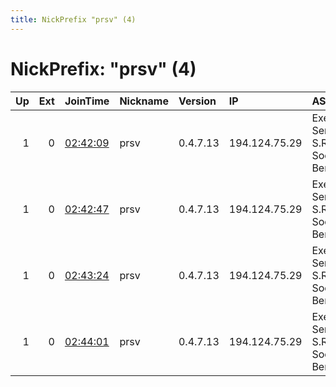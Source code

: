 ```yaml
---
title: NickPrefix "prsv" (4)
---
```


# NickPrefix: "prsv" (4)

|   Up |   Ext | JoinTime                                                                                              | Nickname   | Version   | IP            | AS                                       | CC   |   ORp |   Dirp | OS    | Contact                            |   eFamMembers |
|-----:|------:|:------------------------------------------------------------------------------------------------------|:-----------|:----------|:--------------|:-----------------------------------------|:-----|------:|-------:|:------|:-----------------------------------|--------------:|
|    1 |     0 | [02:42:09](https://nusenu.github.io/OrNetStats/w/relay/88E4F86CCC346FE95F3B23AE95668FE435167190.html) | prsv       | 0.4.7.13  | 194.124.75.29 | Executive Service S.R.L., Societa Benefi | it   |  9000 |      0 | Linux | email:admin prsv.ch url:https://pr |            80 |
|    1 |     0 | [02:42:47](https://nusenu.github.io/OrNetStats/w/relay/45AD465ED723A7567A7AE02D31404797FD5244D7.html) | prsv       | 0.4.7.13  | 194.124.75.29 | Executive Service S.R.L., Societa Benefi | it   |  9100 |      0 | Linux | email:admin prsv.ch url:https://pr |            80 |
|    1 |     0 | [02:43:24](https://nusenu.github.io/OrNetStats/w/relay/7A89F6DFF4342281A7A2B3D5D866F60F9AE07B1D.html) | prsv       | 0.4.7.13  | 194.124.75.29 | Executive Service S.R.L., Societa Benefi | it   |  9200 |      0 | Linux | email:admin prsv.ch url:https://pr |            80 |
|    1 |     0 | [02:44:01](https://nusenu.github.io/OrNetStats/w/relay/2A485E1609D01889D481352108BAEB25E87521B1.html) | prsv       | 0.4.7.13  | 194.124.75.29 | Executive Service S.R.L., Societa Benefi | it   |  9300 |      0 | Linux | email:admin prsv.ch url:https://pr |            80 |
